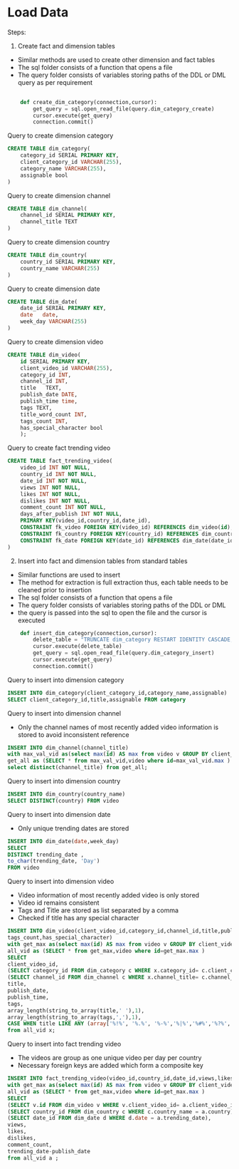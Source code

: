 # Load Data
 
Steps:
1. Create fact and dimension tables

* Similar methods are used to create other dimension and fact tables
* The sql folder consists of a function that opens a file 
* The query folder consists of variables storing paths of the DDL or DML query as per requirement
~~~python
    
    def create_dim_category(connection,cursor):
        get_query = sql.open_read_file(query.dim_category_create)
        cursor.execute(get_query)
        connection.commit()
~~~

Query to create dimension category
~~~sql
CREATE TABLE dim_category(
    category_id SERIAL PRIMARY KEY,
    client_category_id VARCHAR(255),
    category_name VARCHAR(255),
    assignable bool
)
~~~
Query to create dimension channel
~~~sql
CREATE TABLE dim_channel(
    channel_id SERIAL PRIMARY KEY,
    channel_title TEXT
)
~~~
Query to create dimension country
~~~sql
CREATE TABLE dim_country(
    country_id SERIAL PRIMARY KEY,
    country_name VARCHAR(255)
)
~~~
Query to create dimension date
~~~sql
CREATE TABLE dim_date(
    date_id SERIAL PRIMARY KEY,
    date   date,
    week_day VARCHAR(255)
)
~~~
Query to create dimension video
~~~sql
CREATE TABLE dim_video(
    id SERIAL PRIMARY KEY,
	client_video_id	VARCHAR(255),
	category_id INT,
	channel_id INT,
	title	TEXT,
	publish_date DATE,
	publish_time time,
	tags TEXT,
    title_word_count INT,
    tags_count INT,
    has_special_character bool
	);
~~~
Query to create fact trending video 
~~~sql
CREATE TABLE fact_trending_video(
    video_id INT NOT NULL,
    country_id INT NOT NULL,
    date_id INT NOT NULL,
    views INT NOT NULL,
    likes INT NOT NULL,
    dislikes INT NOT NULL,
    comment_count INT NOT NULL,
    days_after_publish INT NOT NULL,
    PRIMARY KEY(video_id,country_id,date_id),
    CONSTRAINT fk_video FOREIGN KEY(video_id) REFERENCES dim_video(id),
    CONSTRAINT fk_country FOREIGN KEY(country_id) REFERENCES dim_country(country_id),
    CONSTRAINT fk_date FOREIGN KEY(date_id) REFERENCES dim_date(date_id)
)
~~~

2. Insert into fact and dimension tables from standard tables

* Similar functions are used to insert 
* The method for extraction is full extraction thus, each table 
  needs to be cleaned prior to insertion
* The sql folder consists of a function that opens a file 
* The query folder consists of variables storing paths of the DDL or DML
* the query is passed into the sql to open the file and the cursor is executed
~~~python 
    def insert_dim_category(connection,cursor):
        delete_table = "TRUNCATE dim_category RESTART IDENTITY CASCADE;"
        cursor.execute(delete_table)
        get_query = sql.open_read_file(query.dim_category_insert)
        cursor.execute(get_query)
        connection.commit()
~~~
Query to insert into dimension category
~~~sql
INSERT INTO dim_category(client_category_id,category_name,assignable)
SELECT client_category_id,title,assignable FROM category
~~~
Query to insert into dimension channel
* Only the channel names of most recently added video information is stored to avoid inconsistent reference
~~~sql
INSERT INTO dim_channel(channel_title)
with max_val_vid as(select max(id) AS max from video v GROUP BY client_video_id),
get_all as (SELECT * from max_val_vid,video where id=max_val_vid.max )
select distinct(channel_title) from get_all;
~~~
Query to insert into dimension country
~~~sql
INSERT INTO dim_country(country_name)
SELECT DISTINCT(country) FROM video
~~~
Query to insert into dimension date
* Only unique trending dates are stored
~~~sql
INSERT INTO dim_date(date,week_day)
SELECT
DISTINCT trending_date ,
to_char(trending_date, 'Day')
FROM video
~~~
Query to insert into dimension video
* Video information of most recently added video is only stored
* Video id remains consistent
* Tags and Title are stored as list separated by a comma
* Checked if title has any special character
~~~sql
INSERT INTO dim_video(client_video_id,category_id,channel_id,title,publish_date,publish_time,tags,title_word_count,
tags_count,has_special_character)
with get_max as(select max(id) AS max from video v GROUP BY client_video_id),
all_vid as (SELECT * from get_max,video where id=get_max.max )
SELECT
client_video_id,
(SELECT category_id FROM dim_category c WHERE x.category_id= c.client_category_id),
(SELECT channel_id FROM dim_channel c WHERE x.channel_title= c.channel_title),
title,
publish_date,
publish_time,
tags,
array_length(string_to_array(title,' '),1),
array_length(string_to_array(tags,','),1),
CASE WHEN title LIKE ANY (array['%!%', '%.%', '%-%','%|%','%#%','%?%','%,%']) THEN true ELSE false END
from all_vid x;
~~~
Query to insert into fact trending video
* The videos are group as one unique video per day per country
* Necessary foreign keys are added which form a composite key
~~~sql
INSERT INTO fact_trending_video(video_id,country_id,date_id,views,likes,dislikes,comment_count,days_after_publish)
with get_max as(select max(id) AS max from video v GROUP BY client_video_id,country,trending_date),
all_vid as (SELECT * from get_max,video where id=get_max.max )
SELECT
(SELECT v.id FROM dim_video v WHERE v.client_video_id= a.client_video_id),
(SELECT country_id FROM dim_country c WHERE c.country_name = a.country),
(SELECT date_id FROM dim_date d WHERE d.date = a.trending_date),
views,
likes,
dislikes,
comment_count,
trending_date-publish_date
from all_vid a ;
~~~